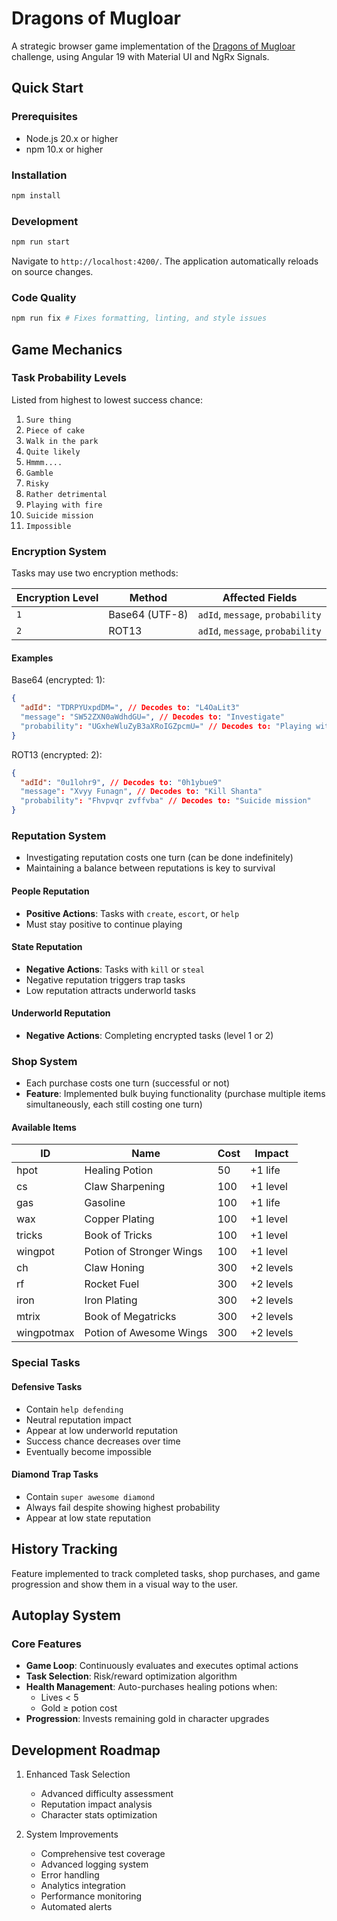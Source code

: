 # Dragons of Mugloar

A strategic browser game implementation of the [Dragons of Mugloar](https://www.dragonsofmugloar.com/) challenge, using Angular 19 with Material UI and NgRx Signals.

## Quick Start

### Prerequisites

- Node.js 20.x or higher
- npm 10.x or higher

### Installation

```bash
npm install
```

### Development

```bash
npm run start
```

Navigate to `http://localhost:4200/`. The application automatically reloads on source changes.

### Code Quality

```bash
npm run fix # Fixes formatting, linting, and style issues
```

## Game Mechanics

### Task Probability Levels

Listed from highest to lowest success chance:

1. `Sure thing`
2. `Piece of cake`
3. `Walk in the park`
4. `Quite likely`
5. `Hmmm....`
6. `Gamble`
7. `Risky`
8. `Rather detrimental`
9. `Playing with fire`
10. `Suicide mission`
11. `Impossible`

### Encryption System

Tasks may use two encryption methods:

| Encryption Level | Method         | Affected Fields                  |
| ---------------- | -------------- | -------------------------------- |
| `1`              | Base64 (UTF-8) | `adId`, `message`, `probability` |
| `2`              | ROT13          | `adId`, `message`, `probability` |

#### Examples

Base64 (encrypted: 1):

```json
{
  "adId": "TDRPYUxpdDM=", // Decodes to: "L4OaLit3"
  "message": "SW52ZXN0aWdhdGU=", // Decodes to: "Investigate"
  "probability": "UGxheWluZyB3aXRoIGZpcmU=" // Decodes to: "Playing with fire"
}
```

ROT13 (encrypted: 2):

```json
{
  "adId": "0u1lohr9", // Decodes to: "0h1ybue9"
  "message": "Xvyy Funagn", // Decodes to: "Kill Shanta"
  "probability": "Fhvpvqr zvffvba" // Decodes to: "Suicide mission"
}
```

### Reputation System

- Investigating reputation costs one turn (can be done indefinitely)
- Maintaining a balance between reputations is key to survival

#### People Reputation

- **Positive Actions**: Tasks with `create`, `escort`, or `help`
- Must stay positive to continue playing

#### State Reputation

- **Negative Actions**: Tasks with `kill` or `steal`
- Negative reputation triggers trap tasks
- Low reputation attracts underworld tasks

#### Underworld Reputation

- **Negative Actions**: Completing encrypted tasks (level 1 or 2)

### Shop System

- Each purchase costs one turn (successful or not)
- **Feature**: Implemented bulk buying functionality (purchase multiple items simultaneously, each still costing one turn)

#### Available Items

| ID         | Name                     | Cost | Impact    |
| ---------- | ------------------------ | ---- | --------- |
| hpot       | Healing Potion           | 50   | +1 life   |
| cs         | Claw Sharpening          | 100  | +1 level  |
| gas        | Gasoline                 | 100  | +1 life   |
| wax        | Copper Plating           | 100  | +1 level  |
| tricks     | Book of Tricks           | 100  | +1 level  |
| wingpot    | Potion of Stronger Wings | 100  | +1 level  |
| ch         | Claw Honing              | 300  | +2 levels |
| rf         | Rocket Fuel              | 300  | +2 levels |
| iron       | Iron Plating             | 300  | +2 levels |
| mtrix      | Book of Megatricks       | 300  | +2 levels |
| wingpotmax | Potion of Awesome Wings  | 300  | +2 levels |

### Special Tasks

#### Defensive Tasks

- Contain `help defending`
- Neutral reputation impact
- Appear at low underworld reputation
- Success chance decreases over time
- Eventually become impossible

#### Diamond Trap Tasks

- Contain `super awesome diamond`
- Always fail despite showing highest probability
- Appear at low state reputation

## History Tracking

Feature implemented to track completed tasks, shop purchases, and game progression and show them in a visual way to the user.

## Autoplay System

### Core Features

- **Game Loop**: Continuously evaluates and executes optimal actions
- **Task Selection**: Risk/reward optimization algorithm
- **Health Management**: Auto-purchases healing potions when:
  - Lives < 5
  - Gold ≥ potion cost
- **Progression**: Invests remaining gold in character upgrades

## Development Roadmap

1. Enhanced Task Selection

   - Advanced difficulty assessment
   - Reputation impact analysis
   - Character stats optimization

2. System Improvements
   - Comprehensive test coverage
   - Advanced logging system
   - Error handling
   - Analytics integration
   - Performance monitoring
   - Automated alerts
